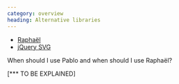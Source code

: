 ```yaml
--- 
category: overview
heading: Alternative libraries
---
```



* [Raphaël](http://raphaeljs.com)
* [jQuery SVG](http://keith-wood.name/svg.html)


When should I use Pablo and when should I use Raphaël?


[*** TO BE EXPLAINED]